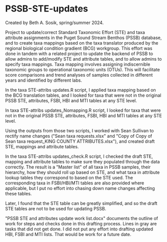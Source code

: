 # PSSB-STE-updates

Created by Beth A. Sosik, spring/summer 2024.

Project to update/correct Standard Taxonomic Effort (STE) and taxa attribute assignments in the Puget Sound Stream Benthos (PSSB) database, and to create taxa mappings based on the taxa translator produced by the regional biological condition gradient (BCG) workgroup. This effort was done in tandem with a related project to update the backend of PSSB to allow admins to add/modify STE and attribute tables, and to allow admins to specify taxa mappings. Taxa mapping involves assigning indiscernible taxonomic groups to operational taxonomic units (OTUs). This will facilitate score comparisons and trend analyses of samples collected in different years and identified by different labs. 

In the taxa STE-attribs updates.R script, I applied taxa mapping based on the BCG translation tables, and I looked for taxa that were not in the original PSSB STE, attributes, FSBI, HBI and MTI tables at any STE level.

In taxa STE-attribs updates_Nomapping.R script, I looked for taxa that were not in the original PSSB STE, attributes, FSBI, HBI and MTI tables at any STE level.

Using the outputs from those two scripts, I worked with Sean Sullivan to rectify name changes ("Sean taxa requests.xlsx" and "Copy of Copy of Sean taxa request_KING COUNTY ATTRIBUTES.xlsx"), and created draft STE, mappings and attribute tables. 

In the taxa STE-attribs updates_check.R script, I checked the draft STE, mapping and attribute tables to make sure they populated through the data correctly. The result is a "Master list" of all taxa in PSSB samples, their hierarchy, how they should roll up based on STE, and what taxa in attribute lookup tables they correspond to based on the STE used. The corresponding taxa in FSBI/HBI/MTI tables are also provided where applicable, but I put no effort into chasing down name changes affecting these tables. 

Later, I found that the STE table can be greatly simplified, and so the draft STE tables are not to be used for updating PSSB. 

"PSSB STE and attributes update work list.docx" documents the outline of work for steps and checks done in this drafting process. Lines in gray are tasks that did not get done. I did not put any effort into drafting updated HBI, FSBI and MTI lists. That would be work for a future date.